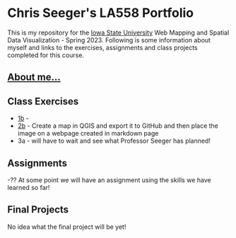 # Chris Seeger's LA558 Portfolio
This is my repository for the [Iowa State University](https://www.iastate.edu) Web Mapping and Spatial Data Visualization - Spring 2023.
Following is some information about myself and links to the exercises, assignments and class projects completed for this course.

## [About me...](aboutMe.md)


## Class Exercises
- [1b](exercises/ex1b.md) - 
- [2b](exercises/ex2b.md) - Create a map in QGIS and export it to GitHub and then place the image on a webpage created in markdown page
- 3a - will have to wait and see what Professor Seeger has planned!



## Assignments
-?? At some point we will have an assignment using the skills we have learned so far!

## Final Projects
No idea what the final project will be yet!